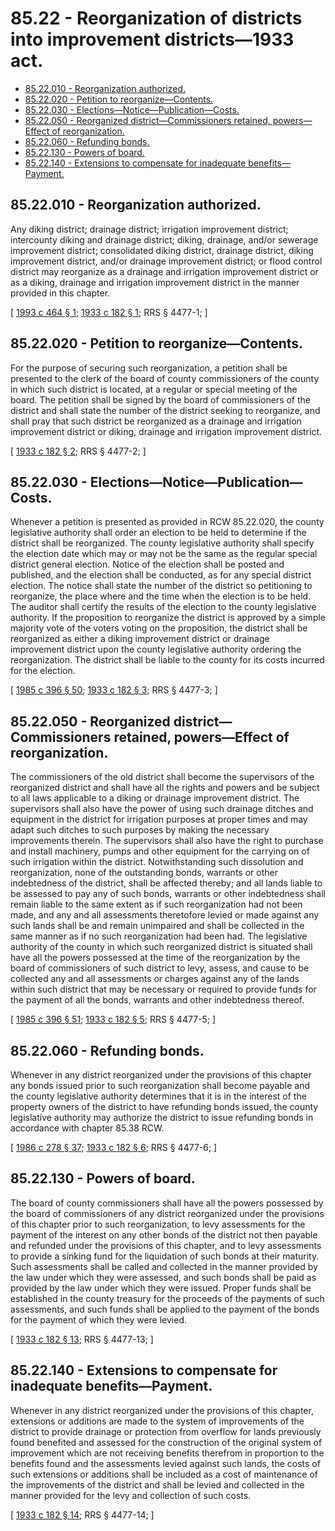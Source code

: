 # 85.22 - Reorganization of districts into improvement districts—1933 act.
* [85.22.010 - Reorganization authorized.](#8522010---reorganization-authorized)
* [85.22.020 - Petition to reorganize—Contents.](#8522020---petition-to-reorganizecontents)
* [85.22.030 - Elections—Notice—Publication—Costs.](#8522030---electionsnoticepublicationcosts)
* [85.22.050 - Reorganized district—Commissioners retained, powers—Effect of reorganization.](#8522050---reorganized-districtcommissioners-retained-powerseffect-of-reorganization)
* [85.22.060 - Refunding bonds.](#8522060---refunding-bonds)
* [85.22.130 - Powers of board.](#8522130---powers-of-board)
* [85.22.140 - Extensions to compensate for inadequate benefits—Payment.](#8522140---extensions-to-compensate-for-inadequate-benefitspayment)
## 85.22.010 - Reorganization authorized.
Any diking district; drainage district; irrigation improvement district; intercounty diking and drainage district; diking, drainage, and/or sewerage improvement district; consolidated diking district, drainage district, diking improvement district, and/or drainage improvement district; or flood control district may reorganize as a drainage and irrigation improvement district or as a diking, drainage and irrigation improvement district in the manner provided in this chapter.

\[ [1993 c 464 § 1](http://lawfilesext.leg.wa.gov/biennium/1993-94/Pdf/Bills/Session%20Laws/House/2008.SL.pdf?cite=1993%20c%20464%20§%201); [1933 c 182 § 1](https://leg.wa.gov/CodeReviser/documents/sessionlaw/1933c182.pdf?cite=1933%20c%20182%20§%201); RRS § 4477-1; \]

## 85.22.020 - Petition to reorganize—Contents.
For the purpose of securing such reorganization, a petition shall be presented to the clerk of the board of county commissioners of the county in which such district is located, at a regular or special meeting of the board. The petition shall be signed by the board of commissioners of the district and shall state the number of the district seeking to reorganize, and shall pray that such district be reorganized as a drainage and irrigation improvement district or diking, drainage and irrigation improvement district.

\[ [1933 c 182 § 2](https://leg.wa.gov/CodeReviser/documents/sessionlaw/1933c182.pdf?cite=1933%20c%20182%20§%202); RRS § 4477-2; \]

## 85.22.030 - Elections—Notice—Publication—Costs.
Whenever a petition is presented as provided in RCW 85.22.020, the county legislative authority shall order an election to be held to determine if the district shall be reorganized. The county legislative authority shall specify the election date which may or may not be the same as the regular special district general election. Notice of the election shall be posted and published, and the election shall be conducted, as for any special district election. The notice shall state the number of the district so petitioning to reorganize, the place where and the time when the election is to be held. The auditor shall certify the results of the election to the county legislative authority. If the proposition to reorganize the district is approved by a simple majority vote of the voters voting on the proposition, the district shall be reorganized as either a diking improvement district or drainage improvement district upon the county legislative authority ordering the reorganization. The district shall be liable to the county for its costs incurred for the election.

\[ [1985 c 396 § 50](https://leg.wa.gov/CodeReviser/documents/sessionlaw/1985c396.pdf?cite=1985%20c%20396%20§%2050); [1933 c 182 § 3](https://leg.wa.gov/CodeReviser/documents/sessionlaw/1933c182.pdf?cite=1933%20c%20182%20§%203); RRS § 4477-3; \]

## 85.22.050 - Reorganized district—Commissioners retained, powers—Effect of reorganization.
The commissioners of the old district shall become the supervisors of the reorganized district and shall have all the rights and powers and be subject to all laws applicable to a diking or drainage improvement district. The supervisors shall also have the power of using such drainage ditches and equipment in the district for irrigation purposes at proper times and may adapt such ditches to such purposes by making the necessary improvements therein. The supervisors shall also have the right to purchase and install machinery, pumps and other equipment for the carrying on of such irrigation within the district. Notwithstanding such dissolution and reorganization, none of the outstanding bonds, warrants or other indebtedness of the district, shall be affected thereby; and all lands liable to be assessed to pay any of such bonds, warrants or other indebtedness shall remain liable to the same extent as if such reorganization had not been made, and any and all assessments theretofore levied or made against any such lands shall be and remain unimpaired and shall be collected in the same manner as if no such reorganization had been had. The legislative authority of the county in which such reorganized district is situated shall have all the powers possessed at the time of the reorganization by the board of commissioners of such district to levy, assess, and cause to be collected any and all assessments or charges against any of the lands within such district that may be necessary or required to provide funds for the payment of all the bonds, warrants and other indebtedness thereof.

\[ [1985 c 396 § 51](https://leg.wa.gov/CodeReviser/documents/sessionlaw/1985c396.pdf?cite=1985%20c%20396%20§%2051); [1933 c 182 § 5](https://leg.wa.gov/CodeReviser/documents/sessionlaw/1933c182.pdf?cite=1933%20c%20182%20§%205); RRS § 4477-5; \]

## 85.22.060 - Refunding bonds.
Whenever in any district reorganized under the provisions of this chapter any bonds issued prior to such reorganization shall become payable and the county legislative authority determines that it is in the interest of the property owners of the district to have refunding bonds issued, the county legislative authority may authorize the district to issue refunding bonds in accordance with chapter 85.38 RCW.

\[ [1986 c 278 § 37](https://leg.wa.gov/CodeReviser/documents/sessionlaw/1986c278.pdf?cite=1986%20c%20278%20§%2037); [1933 c 182 § 6](https://leg.wa.gov/CodeReviser/documents/sessionlaw/1933c182.pdf?cite=1933%20c%20182%20§%206); RRS § 4477-6; \]

## 85.22.130 - Powers of board.
The board of county commissioners shall have all the powers possessed by the board of commissioners of any district reorganized under the provisions of this chapter prior to such reorganization, to levy assessments for the payment of the interest on any other bonds of the district not then payable and refunded under the provisions of this chapter, and to levy assessments to provide a sinking fund for the liquidation of such bonds at their maturity. Such assessments shall be called and collected in the manner provided by the law under which they were assessed, and such bonds shall be paid as provided by the law under which they were issued. Proper funds shall be established in the county treasury for the proceeds of the payments of such assessments, and such funds shall be applied to the payment of the bonds for the payment of which they were levied.

\[ [1933 c 182 § 13](https://leg.wa.gov/CodeReviser/documents/sessionlaw/1933c182.pdf?cite=1933%20c%20182%20§%2013); RRS § 4477-13; \]

## 85.22.140 - Extensions to compensate for inadequate benefits—Payment.
Whenever in any district reorganized under the provisions of this chapter, extensions or additions are made to the system of improvements of the district to provide drainage or protection from overflow for lands previously found benefited and assessed for the construction of the original system of improvement which are not receiving benefits therefrom in proportion to the benefits found and the assessments levied against such lands, the costs of such extensions or additions shall be included as a cost of maintenance of the improvements of the district and shall be levied and collected in the manner provided for the levy and collection of such costs.

\[ [1933 c 182 § 14](https://leg.wa.gov/CodeReviser/documents/sessionlaw/1933c182.pdf?cite=1933%20c%20182%20§%2014); RRS § 4477-14; \]

